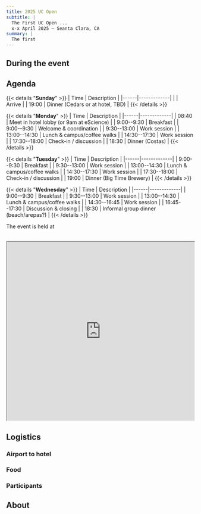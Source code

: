 ```yaml
---
title: 2025 UC Open
subtitle: |
  The First UC Open ...
  x-x April 2025 – Seanta Clara, CA
summary: |
  The first
---
```


## During the event

## Agenda

{{< details "**Sunday**" >}}
| Time | Description |
|------|-------------|
| | Arrive |
| 19:00 | Dinner (Cedars or at hotel, TBD) |
{{< /details >}}

{{< details "**Monday**" >}}
| Time | Description |
|------|-------------|
| 08:40 | Meet in hotel lobby (or 9am at eScience) |
| 9:00--9:30 | Breakfast |
| 9:00--9:30 | Welcome & coordination |
| 9:30--13:00 | Work session |
| 13:00--14:30 | Lunch & campus/coffee walks |
| 14:30--17:30 | Work session |
| 17:30--18:00 | Check-in / discussion |
| 18:30 | Dinner (Costas) |
{{< /details >}}

{{< details "**Tuesday**" >}}
| Time | Description |
|------|-------------|
| 9:00--9:30 | Breakfast |
| 9:30--13:00 | Work session |
| 13:00--14:30 | Lunch & campus/coffee walks |
| 14:30--17:30 | Work session |
| 17:30--18:00 | Check-in / discussion |
| 19:00 | Dinner (Big Time Brewery) |
{{< /details >}}

{{< details "**Wednesday**" >}}
| Time | Description |
|------|-------------|
| 9:00--9:30 | Breakfast |
| 9:30--13:00 | Work session |
| 13:00--14:30 | Lunch & campus/coffee walks |
| 14:30--16:45 | Work session |
| 16:45--17:30 | Discussion & closing |
| 18:30 | Informal group dinner (beach/arepas?) |
{{< /details >}}

The event is held at

<br/>
<iframe
  src="https://www.google.com/maps/d/embed?mid=1eWqjU_k7dkYF8Z58sNQ9zJaYbR8HXPM&ehbc=2E312F"
  width="100%" height="480"
>
</iframe>

## Logistics

### Airport to hotel

### Food

### Participants

## About
